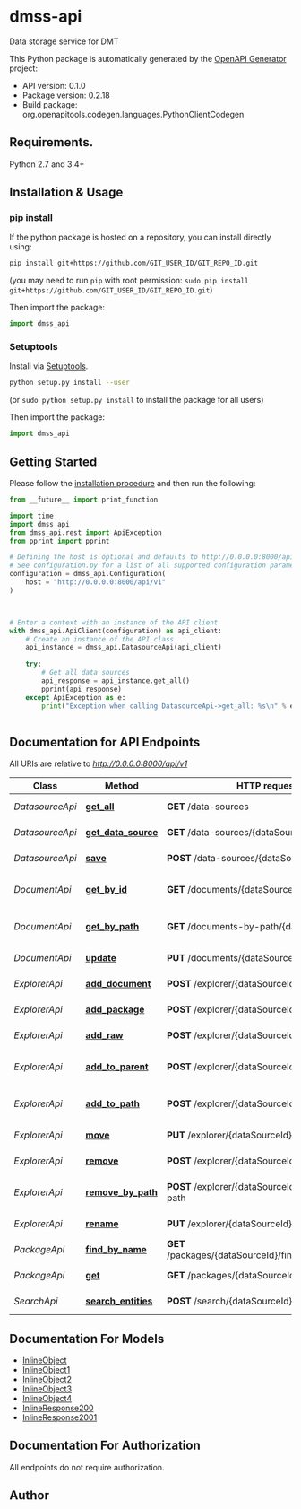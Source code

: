 # dmss-api
Data storage service for DMT

This Python package is automatically generated by the [OpenAPI Generator](https://openapi-generator.tech) project:

- API version: 0.1.0
- Package version: 0.2.18
- Build package: org.openapitools.codegen.languages.PythonClientCodegen

## Requirements.

Python 2.7 and 3.4+

## Installation & Usage
### pip install

If the python package is hosted on a repository, you can install directly using:

```sh
pip install git+https://github.com/GIT_USER_ID/GIT_REPO_ID.git
```
(you may need to run `pip` with root permission: `sudo pip install git+https://github.com/GIT_USER_ID/GIT_REPO_ID.git`)

Then import the package:
```python
import dmss_api
```

### Setuptools

Install via [Setuptools](http://pypi.python.org/pypi/setuptools).

```sh
python setup.py install --user
```
(or `sudo python setup.py install` to install the package for all users)

Then import the package:
```python
import dmss_api
```

## Getting Started

Please follow the [installation procedure](#installation--usage) and then run the following:

```python
from __future__ import print_function

import time
import dmss_api
from dmss_api.rest import ApiException
from pprint import pprint

# Defining the host is optional and defaults to http://0.0.0.0:8000/api/v1
# See configuration.py for a list of all supported configuration parameters.
configuration = dmss_api.Configuration(
    host = "http://0.0.0.0:8000/api/v1"
)



# Enter a context with an instance of the API client
with dmss_api.ApiClient(configuration) as api_client:
    # Create an instance of the API class
    api_instance = dmss_api.DatasourceApi(api_client)
    
    try:
        # Get all data sources
        api_response = api_instance.get_all()
        pprint(api_response)
    except ApiException as e:
        print("Exception when calling DatasourceApi->get_all: %s\n" % e)
    
```

## Documentation for API Endpoints

All URIs are relative to *http://0.0.0.0:8000/api/v1*

Class | Method | HTTP request | Description
------------ | ------------- | ------------- | -------------
*DatasourceApi* | [**get_all**](docs/DatasourceApi.md#get_all) | **GET** /data-sources | Get all data sources
*DatasourceApi* | [**get_data_source**](docs/DatasourceApi.md#get_data_source) | **GET** /data-sources/{dataSourceId} | Get data source
*DatasourceApi* | [**save**](docs/DatasourceApi.md#save) | **POST** /data-sources/{dataSourceId} | Add data source
*DocumentApi* | [**get_by_id**](docs/DocumentApi.md#get_by_id) | **GET** /documents/{dataSourceId}/{documentId} | Get document by ID
*DocumentApi* | [**get_by_path**](docs/DocumentApi.md#get_by_path) | **GET** /documents-by-path/{dataSourceId} | Get document by path
*DocumentApi* | [**update**](docs/DocumentApi.md#update) | **PUT** /documents/{dataSourceId}/{documentId} | Update document
*ExplorerApi* | [**add_document**](docs/ExplorerApi.md#add_document) | **POST** /explorer/{dataSourceId}/add-document | Add document
*ExplorerApi* | [**add_package**](docs/ExplorerApi.md#add_package) | **POST** /explorer/{dataSourceId}/add-package | Add package
*ExplorerApi* | [**add_raw**](docs/ExplorerApi.md#add_raw) | **POST** /explorer/{dataSourceId}/add-raw | Add raw document
*ExplorerApi* | [**add_to_parent**](docs/ExplorerApi.md#add_to_parent) | **POST** /explorer/{dataSourceId}/add-to-parent | Add document to parent
*ExplorerApi* | [**add_to_path**](docs/ExplorerApi.md#add_to_path) | **POST** /explorer/{dataSourceId}/add-to-path | Add document to path
*ExplorerApi* | [**move**](docs/ExplorerApi.md#move) | **PUT** /explorer/{dataSourceId}/move | Move document
*ExplorerApi* | [**remove**](docs/ExplorerApi.md#remove) | **POST** /explorer/{dataSourceId}/remove | Remove document
*ExplorerApi* | [**remove_by_path**](docs/ExplorerApi.md#remove_by_path) | **POST** /explorer/{dataSourceId}/remove-by-path | Remove document by path
*ExplorerApi* | [**rename**](docs/ExplorerApi.md#rename) | **PUT** /explorer/{dataSourceId}/rename | Rename document
*PackageApi* | [**find_by_name**](docs/PackageApi.md#find_by_name) | **GET** /packages/{dataSourceId}/findByName/{name} | Query packages
*PackageApi* | [**get**](docs/PackageApi.md#get) | **GET** /packages/{dataSourceId} | Get packages
*SearchApi* | [**search_entities**](docs/SearchApi.md#search_entities) | **POST** /search/{dataSourceId} | Search for entities


## Documentation For Models

 - [InlineObject](docs/InlineObject.md)
 - [InlineObject1](docs/InlineObject1.md)
 - [InlineObject2](docs/InlineObject2.md)
 - [InlineObject3](docs/InlineObject3.md)
 - [InlineObject4](docs/InlineObject4.md)
 - [InlineResponse200](docs/InlineResponse200.md)
 - [InlineResponse2001](docs/InlineResponse2001.md)


## Documentation For Authorization

 All endpoints do not require authorization.

## Author





